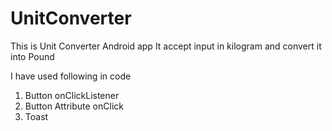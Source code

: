 # UnitConverter

This is Unit Converter Android app 
It accept input in kilogram and convert it into Pound

I have used following in code
1. Button onClickListener
2. Button Attribute onClick
3. Toast
